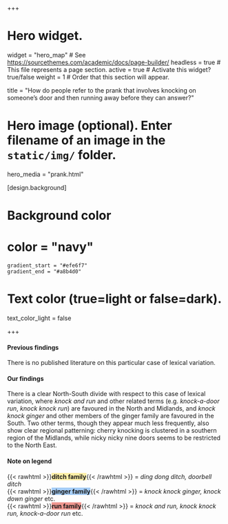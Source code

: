+++
# Hero widget.
widget = "hero_map"  # See https://sourcethemes.com/academic/docs/page-builder/
headless = true  # This file represents a page section.
active = true  # Activate this widget? true/false
weight = 1  # Order that this section will appear.

title = "How do people refer to the prank that involves knocking on someone’s door and then running away before they can answer?"

# Hero image (optional). Enter filename of an image in the `static/img/` folder.
hero_media = "prank.html"

[design.background]

  # Background color
  # color = "navy"
    gradient_start = "#efe6f7"
    gradient_end = "#a8b4d0"
   
  # Text color (true=light or false=dark).
  text_color_light = false

+++

#### Previous findings
There is no published literature on this particular case of lexical variation.

#### Our findings
There is a clear North-South divide with respect to this case of lexical variation, where _knock and run_ and other related terms (e.g. _knock-a-door run_, _knock knock run_) are favoured in the North and Midlands, and _knock knock ginger_ and other members of the ginger family are favoured in the South. Two other terms, though they appear much less frequently, also show clear regional patterning: cherry knocking is clustered in a southern region of the Midlands, while nicky nicky nine doors seems to be restricted to the North East.

#### Note on legend
{{< rawhtml >}}<span class="legend-box" style="background-color: rgba(254, 232, 131, 0.7)"><b>ditch family</b></span>{{< /rawhtml >}} = _ding dong ditch, doorbell ditch_
<br>{{< rawhtml >}}<span class="legend-box" style="background-color: rgba(129, 186, 245, 0.7)"><b>ginger family</b></span>{{< /rawhtml >}} = _knock knock ginger, knock down ginger_ etc.
<br>{{< rawhtml >}}<span class="legend-box" style="background-color: rgba(234, 108, 98, 0.7)"><b>run family</b></span>{{< /rawhtml >}} = _knock and run, knock knock run, knock-a-door run_ etc.